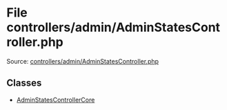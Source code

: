 File controllers/admin/AdminStatesController.php
=========

Source: [controllers/admin/AdminStatesController.php](https://github.com/PrestaShop/PrestaShop/blob/1.5.4.1/controllers/admin/AdminStatesController.php)


Classes
-------

* [AdminStatesControllerCore](class.AdminStatesControllerCore.md)

